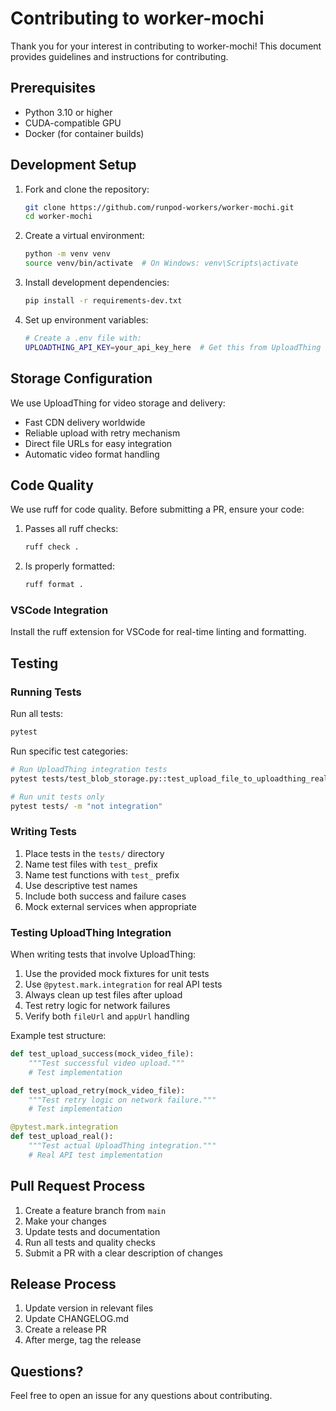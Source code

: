 # Contributing to worker-mochi

Thank you for your interest in contributing to worker-mochi! This document provides guidelines and instructions for contributing.

## Prerequisites

- Python 3.10 or higher
- CUDA-compatible GPU
- Docker (for container builds)

## Development Setup

1. Fork and clone the repository:

   ```bash
   git clone https://github.com/runpod-workers/worker-mochi.git
   cd worker-mochi
   ```

2. Create a virtual environment:

   ```bash
   python -m venv venv
   source venv/bin/activate  # On Windows: venv\Scripts\activate
   ```

3. Install development dependencies:

   ```bash
   pip install -r requirements-dev.txt
   ```

4. Set up environment variables:
   ```bash
   # Create a .env file with:
   UPLOADTHING_API_KEY=your_api_key_here  # Get this from UploadThing dashboard
   ```

## Storage Configuration

We use UploadThing for video storage and delivery:

- Fast CDN delivery worldwide
- Reliable upload with retry mechanism
- Direct file URLs for easy integration
- Automatic video format handling

## Code Quality

We use ruff for code quality. Before submitting a PR, ensure your code:

1. Passes all ruff checks:
   ```bash
   ruff check .
   ```
2. Is properly formatted:
   ```bash
   ruff format .
   ```

### VSCode Integration

Install the ruff extension for VSCode for real-time linting and formatting.

## Testing

### Running Tests

Run all tests:

```bash
pytest
```

Run specific test categories:

```bash
# Run UploadThing integration tests
pytest tests/test_blob_storage.py::test_upload_file_to_uploadthing_real -v

# Run unit tests only
pytest tests/ -m "not integration"
```

### Writing Tests

1. Place tests in the `tests/` directory
2. Name test files with `test_` prefix
3. Name test functions with `test_` prefix
4. Use descriptive test names
5. Include both success and failure cases
6. Mock external services when appropriate

### Testing UploadThing Integration

When writing tests that involve UploadThing:

1. Use the provided mock fixtures for unit tests
2. Use `@pytest.mark.integration` for real API tests
3. Always clean up test files after upload
4. Test retry logic for network failures
5. Verify both `fileUrl` and `appUrl` handling

Example test structure:

```python
def test_upload_success(mock_video_file):
    """Test successful video upload."""
    # Test implementation

def test_upload_retry(mock_video_file):
    """Test retry logic on network failure."""
    # Test implementation

@pytest.mark.integration
def test_upload_real():
    """Test actual UploadThing integration."""
    # Real API test implementation
```

## Pull Request Process

1. Create a feature branch from `main`
2. Make your changes
3. Update tests and documentation
4. Run all tests and quality checks
5. Submit a PR with a clear description of changes

## Release Process

1. Update version in relevant files
2. Update CHANGELOG.md
3. Create a release PR
4. After merge, tag the release

## Questions?

Feel free to open an issue for any questions about contributing.

